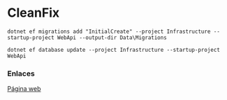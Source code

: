 # CleanFix

```
dotnet ef migrations add "InitialCreate" --project Infrastructure --startup-project WebApi --output-dir Data\Migrations
```

```
dotnet ef database update --project Infrastructure --startup-project WebApi
```
### Enlaces

<a href="https://clean-fix-summer-camp2025-pljxvbe3r-eimarramos-projects.vercel.app" target="_blank">Página web</a>

